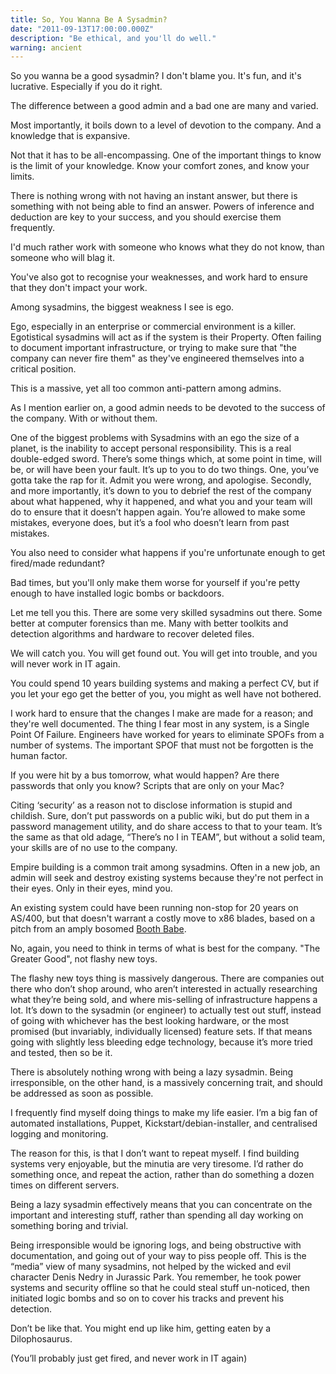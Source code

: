 ```yaml
---
title: So, You Wanna Be A Sysadmin? 
date: "2011-09-13T17:00:00.000Z"
description: "Be ethical, and you'll do well."
warning: ancient
---
```


So you wanna be a good sysadmin? I don't blame you. It's fun, and it's lucrative. Especially if you do it right.

The difference between a good admin and a bad one are many and varied.

Most importantly, it boils down to a level of devotion to the company. And a knowledge that is expansive.  

Not that it has to be all-encompassing. One of the important things to know is the limit of your knowledge.  Know your comfort zones, and know your limits.

There is nothing wrong with not having an instant answer, but there is something with not being able to find an answer. Powers of inference and deduction are key to your success, and you should exercise them frequently.

I'd much rather work with someone who knows what they do not know, than someone who will blag it. 

You've also got to recognise your weaknesses, and work hard to ensure that they don't impact your work.



Among sysadmins, the biggest weakness I see is ego.

Ego, especially in an enterprise or commercial environment is a killer. Egotistical sysadmins will act as if the system is their Property.  Often failing to document important infrastructure, or trying to make sure that "the company can never fire them"  as they've engineered themselves into a critical position.

This is a massive, yet all too common anti-pattern among admins. 

As I mention earlier on, a good admin needs to be devoted to the success of the company. With or without them.

One of the biggest problems with Sysadmins with an ego the size of a planet, is the inability to accept personal responsibility.  This is a real double-edged sword.  There’s some things which, at some point in time, will be, or will have been your fault.  It’s up to you to do two things.  One, you’ve gotta take the rap for it.  Admit you were wrong, and apologise.  Secondly, and more importantly, it’s down to you to debrief the rest of the company about what happened, why it happened, and what you and your team will do to ensure that it doesn’t happen again.   You’re allowed to make some mistakes, everyone does, but it’s a fool who doesn’t learn from past mistakes.

 

You also need to consider what happens if you're unfortunate enough to get fired/made redundant?

Bad times, but you'll only make them worse for yourself if you're petty enough to have installed logic bombs or backdoors.  

Let me tell you this. There are some very skilled sysadmins out there. Some better at computer forensics than me. Many with better toolkits and detection algorithms and hardware to recover deleted files.

We will catch you. You will get found out. You will get into trouble, and you will never work in IT again.

You could spend 10 years building systems and making a perfect CV, but if you let your ego get the better of you, you might as well have not bothered.

 

I work hard to ensure that the changes I make are made for a reason; and they're well documented. The thing I fear most in any system, is a Single Point Of Failure. Engineers have worked for years to eliminate SPOFs from a number of systems.  The important SPOF that must not be forgotten is the human factor.

If you were hit by a bus tomorrow, what would happen?  Are there passwords that only you know?  Scripts that are only on your Mac? 

Citing ‘security’ as a reason not to disclose information is stupid and childish.  Sure, don’t put passwords on a public wiki, but do put them in a password management utility, and do share access to that to your team.  It’s the same as that old adage, “There’s no I in TEAM”, but without a solid team, your skills are of no use to the company.  

 

Empire building is a common trait among sysadmins. Often in a new job, an admin will seek and destroy existing systems because they're not perfect in their eyes. Only in their eyes, mind you.

An existing system could have been running non-stop for 20 years on AS/400, but that doesn't warrant a costly move to x86 blades, based on a pitch from an amply bosomed [Booth Babe](https://standalone-sysadmin.com/seriously-stop-with-the-booth-babes-2478010532e3).

No, again, you need to think in terms of what is best for the company. "The Greater Good", not flashy new toys.

The flashy new toys thing is massively dangerous.  There are companies out there who don’t shop around, who aren’t interested in actually researching what they’re being sold, and where mis-selling of infrastructure happens a lot.  It’s down to the sysadmin (or engineer) to actually test out stuff, instead of going with whichever has the best looking hardware, or the most promised (but invariably, individually licensed) feature sets.  If that means going with slightly less bleeding edge technology, because it’s more tried and tested, then so be it. 

 

There is absolutely nothing wrong with being a lazy sysadmin.  Being irresponsible, on the other hand, is a massively concerning trait, and should be addressed as soon as possible.  

I frequently find myself doing things to make my life easier.  I’m a big fan of automated installations, Puppet, Kickstart/debian-installer, and centralised logging and monitoring.  

The reason for this, is that I don’t want to repeat myself.  I find building systems very enjoyable, but the minutia are very tiresome.  I’d rather do something once, and repeat the action, rather than do something a dozen times on different servers.

Being a lazy sysadmin effectively means that you can concentrate on the important and interesting stuff, rather than spending all day working on something boring and trivial.  

Being irresponsible would be ignoring logs, and being obstructive with documentation, and going out of your way to piss people off.  This is the “media” view of many sysadmins, not helped by the wicked and evil character Denis Nedry in Jurassic Park.  You remember, he took power systems and security offline so that he could steal stuff un-noticed, then initiated logic bombs and so on to cover his tracks and prevent his detection.  

 

Don’t be like that.  You might  end up like him, getting eaten by a Dilophosaurus.

(You’ll probably just get fired, and never work in IT again)